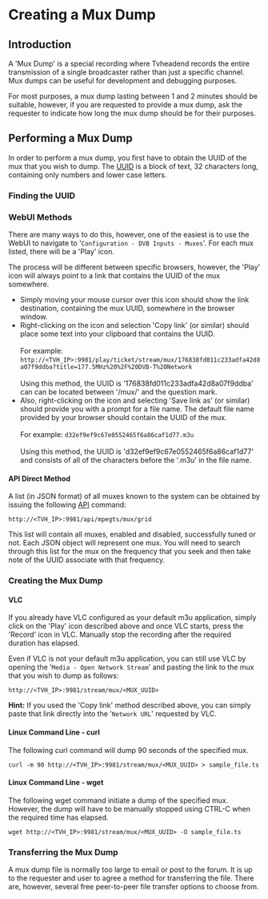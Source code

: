 # Creating a Mux Dump

## Introduction

A 'Mux Dump' is a special recording where Tvheadend records the entire transmission of a single broadcaster rather than just a specific channel. Mux dumps can be useful for development and debugging purposes.

For most purposes, a mux dump lasting between 1 and 2 minutes should be suitable, however, if you are requested to provide a mux dump, ask the requester to indicate how long the mux dump should be for their purposes.

## Performing a Mux Dump

In order to perform a mux dump, you first have to obtain the UUID of the mux that you wish to dump. The [UUID](development/object-id-representation.md) is a block of text, 32 characters long, containing only numbers and lower case letters.

### Finding the UUID

### WebUI Methods

There are many ways to do this, however, one of the easiest is to use the WebUI to navigate to '`Configuration - DVB Inputs - Muxes`'. For each mux listed, there will be a 'Play' icon.

The process will be different between specific browsers, however, the 'Play' icon will always point to a link that contains the UUID of the mux somewhere.

* Simply moving your mouse cursor over this icon should show the link destination, containing the mux UUID, somewhere in the browser window.
* Right-clicking on the icon and selection 'Copy link' (or similar) should place some text into your clipboard that contains the UUID.\
  \
  For example: `http://<TVH_IP>:9981/play/ticket/stream/mux/176838fd011c233adfa42d8a07f9ddba?title=177.5MHz%20%2F%20DVB-T%20Network` \
  \
  Using this method, the UUID is '176838fd011c233adfa42d8a07f9ddba' can can be located between '/mux/' and the question mark.
* Also, right-clicking on the icon and selecting 'Save link as' (or similar) should provide you with a prompt for a file name. The default file name provided by your browser should contain the UUID of the mux.\
  \
  For example: `d32ef9ef9c67e0552465f6a86caf1d77.m3u` \
  \
  Using this method, the UUID is 'd32ef9ef9c67e0552465f6a86caf1d77' and consists of all of the characters before the '.m3u' in the file name.

#### API Direct Method

A list (in JSON format) of all muxes known to the system can be obtained by issuing the following [API](development/json-api/api-description/mpegts.md#mpegts-mux-grid) command:

`http://<TVH_IP>:9981/api/mpegts/mux/grid`

This list will contain all muxes, enabled and disabled, successfully tuned or not. Each JSON object will represent one mux. You will need to search through this list for the mux on the frequency that you seek and then take note of the UUID associate with that frequency.

### Creating the Mux Dump

#### VLC

If you already have VLC configured as your default m3u application, simply click on the 'Play' icon described above and once VLC starts, press the 'Record' icon in VLC. Manually stop the recording after the required duration has elapsed.

Even if VLC is not your default m3u application, you can still use VLC by opening the '`Media - Open Network Stream`' and pasting the link to the mux that you wish to dump as follows:

`http://<TVH_IP>:9981/stream/mux/<MUX_UUID>`

**Hint:** If you used the 'Copy link' method described above, you can simply paste that link directly into the '`Network URL`' requested by VLC.

#### Linux Command Line - curl

The following curl command will dump 90 seconds of the specified mux.

`curl -m 90 http://<TVH_IP>:9981/stream/mux/<MUX_UUID> > sample_file.ts`

#### Linux Command Line - wget

The following wget command initiate a dump of the specified mux. However, the dump will have to be manually stopped using CTRL-C when the required time has elapsed.

`wget http://<TVH_IP>:9981/stream/mux/<MUX_UUID> -O sample_file.ts`

### Transferring the Mux Dump

A mux dump file is normally too large to email or post to the forum.  It is up to the requester and user to agree a method for transferring the file.  There are, however, several free peer-to-peer file transfer options to choose from.
